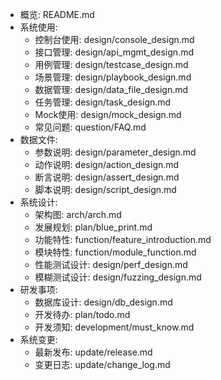 - 概览: README.md
- 系统使用:
    - 控制台使用: design/console_design.md
    - 接口管理: design/api_mgmt_design.md
    - 用例管理: design/testcase_design.md
    - 场景管理: design/playbook_design.md
    - 数据管理: design/data_file_design.md
    - 任务管理: design/task_design.md
    - Mock使用: design/mock_design.md
    - 常见问题: question/FAQ.md
- 数据文件:
    - 参数说明: design/parameter_design.md
    - 动作说明: design/action_design.md
    - 断言说明: design/assert_design.md
    - 脚本说明: design/script_design.md
- 系统设计:
    - 架构图: arch/arch.md
    - 发展规划: plan/blue_print.md
    - 功能特性: function/feature_introduction.md
    - 模块特性: function/module_function.md
    - 性能测试设计: design/perf_design.md
    - 模糊测试设计: design/fuzzing_design.md
- 研发事项:
    - 数据库设计: design/db_design.md
    - 开发待办: plan/todo.md
    - 开发须知: development/must_know.md
- 系统变更:
    - 最新发布: update/release.md
    - 变更日志: update/change_log.md
    